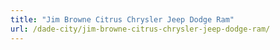 ```yaml
---
title: "Jim Browne Citrus Chrysler Jeep Dodge Ram"
url: /dade-city/jim-browne-citrus-chrysler-jeep-dodge-ram/
---
```

